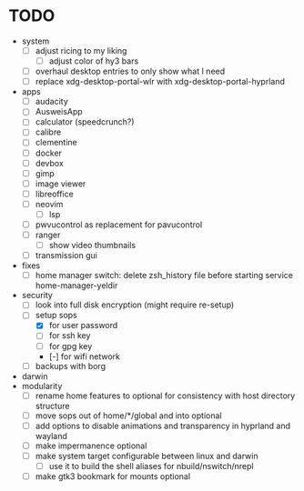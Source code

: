 # TODO

- system
  - [ ] adjust ricing to my liking
    - [ ] adjust color of hy3 bars
  - [ ] overhaul desktop entries to only show what I need
  - [ ] replace xdg-desktop-portal-wlr with xdg-desktop-portal-hyprland
- apps
  - [ ] audacity
  - [ ] AusweisApp
  - [ ] calculator (speedcrunch?)
  - [ ] calibre
  - [ ] clementine
  - [ ] docker
  - [ ] devbox
  - [ ] gimp
  - [ ] image viewer
  - [ ] libreoffice
  - [ ] neovim
    - [ ] lsp
  - [ ] pwvucontrol as replacement for pavucontrol
  - [ ] ranger
      - [ ] show video thumbnails
  - [ ] transmission gui
- fixes
    - [ ] home manager switch: delete zsh_history file before starting service home-manager-yeldir
- security
  - [ ] look into full disk encryption (might require re-setup)
  - [ ] setup sops
    - [x] for user password
    - [ ] for ssh key
    - [ ] for gpg key
    - [-] for wifi network
  - [ ] backups with borg
- darwin
- modularity
  - [ ] rename home features to optional for consistency with host directory structure
  - [ ] move sops out of home/*/global and into optional
  - [ ] add options to disable animations and transparency in hyprland and wayland
  - [ ] make impermanence optional
  - [ ] make system target configurable between linux and darwin
    - [ ] use it to build the shell aliases for nbuild/nswitch/nrepl
  - [ ] make gtk3 bookmark for mounts optional
